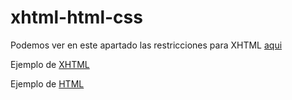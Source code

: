 # xhtml-html-css

Podemos ver en este apartado las restricciones para XHTML
[aqui](http://librosweb.es/libro/xhtml/capitulo_2/sintaxis_de_las_etiquetas_xhtml.html)

Ejemplo de [XHTML](https://juanmorenomotta.github.io/xhtml-html-css/pagina1-xhtml.html)

Ejemplo de [HTML](https://juanmorenomotta.github.io/xhtml-html-css/pagina2-html5.html)